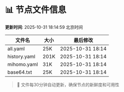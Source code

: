 # 📊 节点文件信息

**更新时间**: 2025-10-31 18:14:59 北京时间

| 文件名 | 大小 | 最后修改 |
|--------|------|----------|
| all.yaml | 25K | 2025-10-31 18:14 |
| history.yaml | 201K | 2025-10-31 18:14 |
| mihomo.yaml | 31K | 2025-10-31 18:14 |
| base64.txt | 25K | 2025-10-31 18:14 |

> 🔄 文件每30分钟自动更新，确保节点的新鲜度和可用性
